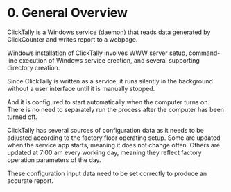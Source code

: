 # 0. General Overview

ClickTally is a Windows service (daemon) that reads data generated by ClickCounter and writes report to a webpage.

Windows installation of ClickTally involves WWW server setup, command-line execution of Windows service creation, and several supporting directory creation.

Since ClickTally is written as a service, it runs silently in the background without a user interface until it is manually stopped.

And it is configured to start automatically when the computer turns on.  There is no need to separately run the process after the computer has been turned off.

ClickTally has several sources of configuration data as it needs to be adjusted according to the factory floor operating setup. Some are updated when the service app starts, meaning it does not change often.  Others are updated at 7:00 am every working day, meaning they reflect factory operation parameters of the day.

These configuration input data need to be set correctly to produce an accurate report.

